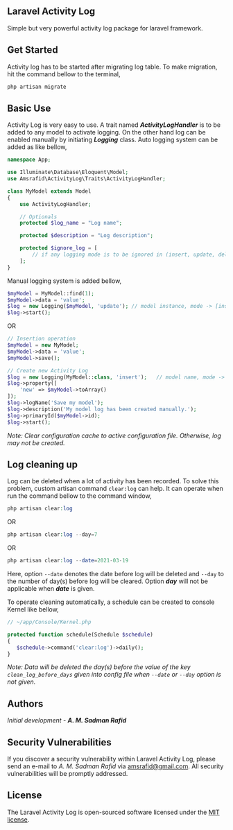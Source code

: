 ## Laravel Activity Log

Simple but very powerful activity log package for laravel framework.

## Get Started

Activity log has to be started after migrating log table. To make migration, hit the command bellow to the terminal,

~~~php
php artisan migrate
~~~

## Basic Use

Activity Log is very easy to use. A trait named **_ActivityLogHandler_** is to be added to any model to activate logging. On the other hand log can be enabled manually by initiating **_Logging_** class. Auto logging system can be added as like bellow,

~~~php
namespace App;

use Illuminate\Database\Eloquent\Model;
use Amsrafid\ActivityLog\Traits\ActivityLogHandler;

class MyModel extends Model
{
    use ActivityLogHandler;

    // Optionals
    protected $log_name = "Log name";

    protected $description = "Log description";

    protected $ignore_log = [
        // if any logging mode is to be ignored in (insert, update, delete, forceDelete)
    ];
}
~~~

Manual logging system is added bellow,

~~~php
$myModel = MyModel::find(1);
$myModel->data = 'value';
$log = new Logging($myModel, 'update'); // model instance, mode -> [insert, update, delete, forceDelete]
$log->start();
~~~
OR
~~~php
// Insertion operation
$myModel = new MyModel;
$myModel->data = 'value';
$myModel->save();

// Create new Activity Log
$log = new Logging(MyModel::class, 'insert');   // model name, mode -> [insert, update, delete, forceDelete]
$log->property([
    'new' => $myModel->toArray()
]);
$log->logName('Save my model');
$log->description('My model log has been created manually.');
$log->primaryId($myModel->id);
$log->start();
~~~

_Note: Clear configuration cache to active configuration file. Otherwise, log may not be created._

## Log cleaning up

Log can be deleted when a lot of activity has been recorded. To solve this problem, custom artisan command `clear:log` can help. It can operate when run the command bellow to the command window,

~~~php
php artisan clear:log
~~~
OR
~~~php
php artisan clear:log --day=7
~~~
OR
~~~php
php artisan clear:log --date=2021-03-19
~~~

Here, option `--date` denotes the date before log will be deleted and `--day` to the number of day(s) before log will be cleared. Option _**day**_ will not be applicable when _**date**_ is given.

To operate cleaning automatically, a schedule can be created to console Kernel like bellow,

~~~php
// ~/app/Console/Kernel.php

protected function schedule(Schedule $schedule)
{
   $schedule->command('clear:log')->daily();
}
~~~

*Note: Data will be deleted the day(s) before the value of the key `clean_log_before_days` given into config file when `--date` or `--day` option is not given.*

## Authors

_Initial development_ - **_A. M. Sadman Rafid_**

## Security Vulnerabilities

If you discover a security vulnerability within Laravel Activity Log, please send an e-mail to _A. M. Sadman Rafid_ via [amsrafid@gmail.com](mailto:amsrafid@gmail.com). All security vulnerabilities will be promptly addressed.

## License

The Laravel Activity Log is open-sourced software licensed under the [MIT license](https://opensource.org/licenses/MIT).
